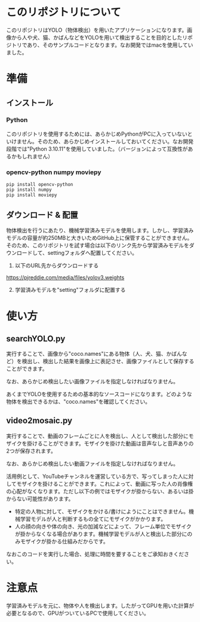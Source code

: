 # このリポジトリについて
このリポジトリはYOLO（物体検出）を用いたアプリケーションになります。画像から人や犬、猫、かばんなどをYOLOを用いて検出することを目的としたリポジトリであり、そのサンプルコードとなります。なお開発ではmacを使用していました。

# 準備
## インストール
### Python
このリポジトリを使用するためには、あらかじめPythonがPCに入っていないといけません。そのため、あらかじめインストールしておいてください。なお開発段階では"Python 3.10.11"を使用していました。（バージョンによって互換性があるかもしれません）

### opencv-python numpy moviepy
```
pip install opencv-python
pip install numpy
pip install moviepy
```

## ダウンロード & 配置
物体検出を行うにあたり、機械学習済みモデルを使用します。しかし、学習済みモデルの容量が約250MBと大きいためGitHub上に保管することができません。そのため、このリポジトリを試す場合は以下のリンク先から学習済みモデルをダウンロードして、settingフォルダへ配置してください。

1. 以下のURL先からダウンロードする

https://pjreddie.com/media/files/yolov3.weights

2. 学習済みモデルを"setting"フォルダに配置する


# 使い方
## searchYOLO.py
実行することで、画像から"coco.names"にある物体（人、犬、猫、かばんなど）を検出し、検出した結果を画像上に表記させ、画像ファイルとして保存することができます。

なお、あらかじめ検出したい画像ファイルを指定しなければなりません。

あくまでYOLOを使用するための基本的なソースコードになります。どのような物体を検出できるかは、"coco.names"を確認してください。

## video2mosaic.py
実行することで、動画のフレームごとに人を検出し、人として検出した部分にモザイクを掛けることができます。モザイクを掛けた動画は音声なしと音声ありの2つが保存されます。

なお、あらかじめ検出したい動画ファイルを指定しなければなりません。

活用例として、YouTubeチャンネルを運営している方で、写ってしまった人に対してモザイクを掛けることができます。これによって、動画に写った人の肖像権の心配がなくなります。ただし以下の例ではモザイクが掛からない、あるいは掛からない可能性があります。

- 特定の人物に対して、モザイクをかける/書けにようにことはできません。機械学習モデルが人と判断するもの全てにモザイクがかかります。
- 人の顔の向きや体の向き、光の加減などによって、フレーム単位でモザイクが掛からなくなる場合があります。機械学習モデルが人と検出した部分にのみモザイクが掛かる仕組みだからです。

なおこのコードを実行した場合、処理に時間を要することをご承知おきください。

# 注意点
学習済みモデルを元に、物体や人を検出します。したがってGPUを用いた計算が必要となるので、GPUがついているPCで使用してください。




